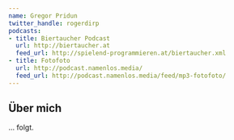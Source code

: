 ```yaml
---
name: Gregor Pridun
twitter_handle: rogerdirp
podcasts:
- title: Biertaucher Podcast
  url: http://biertaucher.at
  feed_url: http://spielend-programmieren.at/biertaucher.xml
- title: Fotofoto
  url: http://podcast.namenlos.media/
  feed_url: http://podcast.namenlos.media/feed/mp3-fotofoto/
---
```


## Über mich

... folgt.